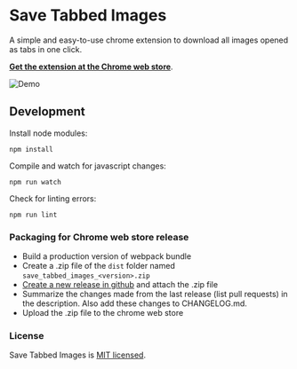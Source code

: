 # Save Tabbed Images

A simple and easy-to-use chrome extension to download all images opened as tabs in one click.

[**Get the extension at the Chrome web store**](https://chrome.google.com/webstore/detail/save-tabbed-images/hhcoikfhkkadkgklepjkfgafmjoggefh).

![Demo](https://github.com/iqnivek/save_tabbed_images/raw/master/assets/screenshots/demo.gif)

## Development

Install node modules:

```
npm install
```

Compile and watch for javascript changes:

```
npm run watch
```

Check for linting errors:

```
npm run lint
```

### Packaging for Chrome web store release

* Build a production version of webpack bundle
* Create a .zip file of the `dist` folder named `save_tabbed_images_<version>.zip`
* [Create a new release in github](https://github.com/iqnivek/save_tabbed_images/releases) and attach the .zip file
* Summarize the changes made from the last release (list pull requests) in the description. Also add these changes to CHANGELOG.md.
* Upload the .zip file to the chrome web store

### License

Save Tabbed Images is [MIT licensed](https://opensource.org/licenses/MIT).
